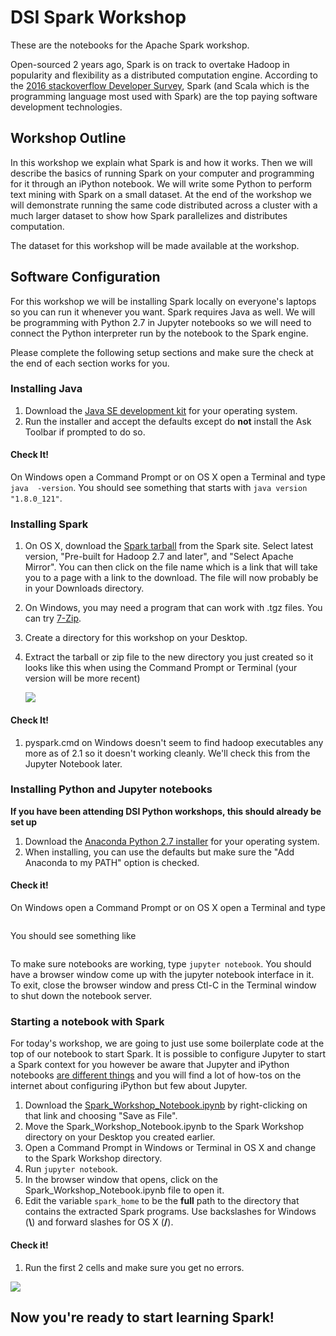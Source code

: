 # DSI Spark Workshop

These are the notebooks for the Apache Spark workshop.

Open-sourced 2 years ago, Spark is on track to overtake Hadoop in popularity and flexibility as a distributed computation engine. According to the [2016 stackoverflow Developer Survey](http://stackoverflow.com/research/developer-survey-2016#technology-top-paying-tech),
Spark (and Scala which is the programming language most used with Spark) are the top paying software development technologies.

## Workshop Outline

In this workshop we explain what Spark is and how it works. Then we will describe the basics of running Spark on your computer and programming for it through an iPython notebook. We will write some Python to perform text mining with Spark on a small dataset. At the end of the workshop we will demonstrate running the same code distributed across a cluster with a much larger dataset to show how Spark parallelizes and distributes computation.

The dataset for this workshop will be made available at the workshop.

## Software Configuration

For this workshop we will be installing Spark locally on everyone's laptops
so you can run it whenever you want. Spark requires Java as well. We will 
be programming with Python 2.7 in Jupyter notebooks so we will need to
connect the Python interpreter run by the notebook to the Spark engine.

Please complete the following setup sections and make sure the check at the
end of each section works for you.

### Installing Java

1. Download the [Java SE development kit](http://www.oracle.com/technetwork/java/javase/downloads/jdk8-downloads-2133151.html)
   for your operating system.
1. Run the installer and accept the defaults except do **not** install the Ask
   Toolbar if prompted to do so.

#### Check It!

On Windows open a Command Prompt or on OS X open a Terminal and type `java 
-version`. You should see something that starts with `java version "1.8.0_121"`.
   
### Installing Spark

1. On OS X, download the [Spark tarball](http://spark.apache.org/downloads.html) from the Spark site.
   Select latest version, "Pre-built for Hadoop 2.7 and later", and "Select Apache Mirror".
   You can then click on the file name which is a link that
   will take you to a page with a link to the download. The file will now probably be in your Downloads directory.
1. On Windows, you may need a program that can work with .tgz files. You can try [7-Zip](http://www.7-zip.org/).
1. Create a directory for this workshop on your Desktop.
1. Extract the tarball or zip file to the new directory you just created so it
   looks like this when using the Command Prompt or Terminal (your version will be more recent)
   
   <img src="{{ site.baseurl }}/img/workshops/spark_desktop_dir.png" />

#### Check It!

1. pyspark.cmd on Windows doesn't seem to find hadoop executables any more as of 2.1 so it doesn't working
   cleanly. We'll check this from the Jupyter Notebook later.


### Installing Python and Jupyter notebooks

**If you have been attending DSI Python workshops, this should already be set up**

1. Download the [Anaconda Python 2.7 installer](https://www.continuum.io/downloads)
   for your operating system.
1. When installing, you can use the defaults but make sure the "Add Anaconda to my PATH"
   option is checked.
   
#### Check it!
On Windows open a Command Prompt or on OS X open a Terminal and type
```python --version
```
You should see something like 
```Python 2.7.13 :: Anaconda 4.3.1 (64-bit)
```

To make sure notebooks are working, type `jupyter notebook`. You should have a
browser window come up with the jupyter notebook interface in it. To exit, 
close the browser window and press Ctl-C in the Terminal window to shut down
the notebook server.

### Starting a notebook with Spark

For today's workshop, we are going to just use some boilerplate code at the top
of our notebook to start Spark. It is possible to configure Jupyter to start a
Spark context for you however be aware that Jupyter and iPython notebooks [are
different things](http://blog.jupyter.org/2015/04/15/the-big-split/) and you
will find a lot of how-tos on the internet about configuring iPython but few
about Jupyter.

1. Download the [Spark_Workshop_Notebook.ipynb](https://raw.githubusercontent.com/dsiufl/Spark-Workshop/master/Spark_Workshop_Notebook.ipynb) 
by right-clicking on that link and choosing "Save as File".
1. Move the Spark_Workshop_Notebook.ipynb to the Spark Workshop directory on your Desktop you 
   created earlier.
1. Open a Command Prompt in Windows or Terminal in OS X and change to the Spark
   Workshop directory.
1. Run `jupyter notebook`.
1. In the browser window that opens, click on the Spark_Workshop_Notebook.ipynb
   file to open it.
1. Edit the variable `spark_home` to be the **full** path to the directory that
   contains the extracted Spark programs. Use backslashes for Windows (**\\**) and 
   forward slashes for OS X (**/**).
   
#### Check it!
   
1. Run the first 2 cells and make sure you get no errors.

<img src="{{ site.baseurl }}/img/workshops/spark_notebook.png" />


## Now you're ready to start learning Spark!
